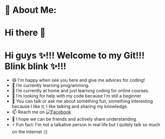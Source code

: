# 💫 About Me:
# Hi there 👋
# Hi guys ✨!!! Welcome to my Git!!! Blink blink ✨!!! 
- 😄 I'm happy when see you here and give me advices for coding!
- 🌱 I’m currently learning programming.
- 🔭 I’m currently at home and just learning coding for online courses.
- 🤔 I’m looking for help with my code because I'm still a beginner
- 💬 You can talk or ask me about something fun, something interesting because I like it, I like talking and sharing my knowledge.
- 📫 Reach me on [![Facebook](https://img.shields.io/badge/Facebook-%231877F2.svg?logo=Facebook&logoColor=white)](https://facebook.com/profile.php?id=100006321400254) 
- 👯 I hope we can be friends and actively share understanding.
- ⚡ Fun fact: I'm not a talkative person in real life but I quitely talk so much on the internet :))

<!-- Proudly created with GPRM ( https://gprm.itsvg.in ) -->
